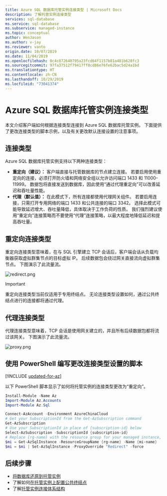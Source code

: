 ```yaml
---
title: Azure SQL 数据库托管实例连接类型 | Microsoft Docs
description: 了解托管实例连接类型
services: sql-database
ms.service: sql-database
ms.subservice: managed-instance
ms.topic: conceptual
author: WenJason
ms.author: v-jay
ms.reviewer: vanto
origin.date: 10/07/2019
ms.date: 11/04/2019
ms.openlocfilehash: 0c4c872640795a23fcd64f1157b81a481b628fc3
ms.sourcegitcommit: 97fa37512f79417ff8cd86e76fe62bac5d24a1bd
ms.translationtype: HT
ms.contentlocale: zh-CN
ms.lasthandoff: 10/29/2019
ms.locfileid: "73041374"
---
```

# <a name="azure-sql-database-managed-instance-connection-types"></a>Azure SQL 数据库托管实例连接类型

本文介绍客户端如何根据连接类型连接到 Azure SQL 数据库托管实例。 下面提供了更改连接类型的脚本示例，以及有关更改默认连接设置的注意事项。

## <a name="connection-types"></a>连接类型

Azure SQL 数据库托管实例支持以下两种连接类型：

- **重定向（建议）：** 客户端直接与托管数据库的节点建立连接。 若要启用使用重定向的连接，必须打开防火墙和网络安全组以允许访问端口 1433 和 11000-11999。 数据包将直接发送到数据库，因此使用“通过代理重定向”可以改善延迟和吞吐量性能。
- **代理（默认值）：** 在此模式下，所有连接都使用代理网关组件。 若要启用连接，只需打开专用网络的端口 1433 和公共连接的端口 3342。 选择此模式可能导致延迟增大、吞吐量降低，具体取决于工作负荷的性质。 我们强烈建议使用“重定向”连接策略而不要使用“代理”连接策略，以最大程度地降低延迟和提高吞吐量。

## <a name="redirect-connection-type"></a>重定向连接类型

重定向连接类型意味着，在与 SQL 引擎建立 TCP 会话后，客户端会话从负载均衡器获取虚拟群集节点的目标虚拟 IP。 后续数据包会绕过网关直接流向虚拟群集节点。 下图演示了此流量流。

![redirect.png](media/sql-database-managed-instance-connection-types/redirect.png)

> [!IMPORTANT]
> 重定向连接类型当前仅适用于专用终结点。 无论连接类型设置如何，通过公共终结点进行的连接都将通过代理。

## <a name="proxy-connection-type"></a>代理连接类型

代理连接类型意味着，TCP 会话是使用网关建立的，并且所有后续数据包都将流过该网关。 下图演示了此流量流。

![proxy.png](media/sql-database-managed-instance-connection-types/proxy.png)

## <a name="script-to-change-connection-type-settings-using-powershell"></a>使用 PowerShell 编写更改连接类型设置的脚本

[!INCLUDE [updated-for-az](../../includes/updated-for-az.md)]

以下 PowerShell 脚本显示了如何将托管实例的连接类型更改为“重定向”。

```powershell
Install-Module -Name Az
Import-Module Az.Accounts
Import-Module Az.Sql

Connect-AzAccount -Environment AzureChinaCloud
# Get your SubscriptionId from the Get-AzSubscription command
Get-AzSubscription
# Use your SubscriptionId in place of {subscription-id} below
Select-AzSubscription -SubscriptionId {subscription-id}
# Replace {rg-name} with the resource group for your managed instance, and replace {mi-name} with the name of your managed instance
$mi = Get-AzSqlInstance -ResourceGroupName {rg-name} -Name {mi-name}
$mi = $mi | Set-AzSqlInstance -ProxyOverride "Redirect" -force
```

## <a name="next-steps"></a>后续步骤

- [将数据库还原到托管实例](sql-database-managed-instance-get-started-restore.md)
- 了解如何[在托管实例上配置公共终结点](sql-database-managed-instance-public-endpoint-configure.md)
- 了解[托管实例连接体系结构](sql-database-managed-instance-connectivity-architecture.md)